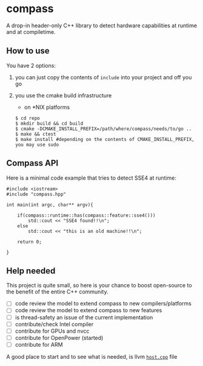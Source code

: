 # compass

A drop-in header-only C++ library to detect hardware capabilities at runtime and at compiletime.

## How to use

You have 2 options:

1. you can just copy the contents of `include` into your project and off you go

2. you use the cmake build infrastructure

    - on *NIX platforms
    ```
    $ cd repo
    $ mkdir build && cd build
    $ cmake -DCMAKE_INSTALL_PREFIX=/path/where/compass/needs/to/go ..
    $ make && ctest
    $ make install #depending on the contents of CMAKE_INSTALL_PREFIX, you may use sudo
    ```
    
## Compass API

Here is a minimal code example that tries to detect SSE4 at runtime:

```
#include <iostream>
#include "compass.hpp"

int main(int argc, char** argv){

    if(compass::runtime::has(compass::feature::sse4()))
        std::cout << "SSE4 found!!\n";
    else
        std::cout << "this is an old machine!!\n";
        
    return 0;

}

```


## Help needed 

This project is quite small, so here is your chance to boost open-source to the benefit of the entire C++ community.

- [ ] code review the model to extend compass to new compilers/platforms
- [ ] code review the model to extend compass to new features
- [ ] is thread-safety an issue of the current implementation
- [ ] contribute/check Intel compiler
- [ ] contribute for GPUs and nvcc
- [ ] contribute for OpenPower (started)
- [ ] contribute for ARM

A good place to start and to see what is needed, is llvm [`host.cpp`](http://llvm.org/docs/doxygen/html/Host_8cpp_source.html) file
